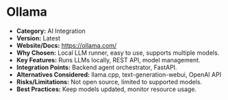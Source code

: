 # Ollama

- **Category:** AI Integration
- **Version:** Latest
- **Website/Docs:** https://ollama.com/
- **Why Chosen:** Local LLM runner, easy to use, supports multiple models.
- **Key Features:** Runs LLMs locally, REST API, model management.
- **Integration Points:** Backend agent orchestrator, FastAPI.
- **Alternatives Considered:** llama.cpp, text-generation-webui, OpenAI API
- **Risks/Limitations:** Not open source, limited to supported models.
- **Best Practices:** Keep models updated, monitor resource usage.
